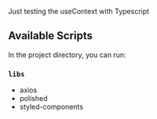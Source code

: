 Just testing the useContext with Typescript

## Available Scripts

In the project directory, you can run:

### `libs`

<ul>
  <li>axios</li>
  <li>polished</li>
  <li>styled-components</li>
</ul>
